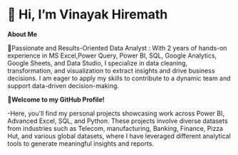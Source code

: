  # 👋 Hi, I’m Vinayak Hiremath

**About Me**

🌱Passionate and Results-Oriented Data Analyst : With 2 years of hands-on experience in MS Excel,Power Query, Power BI, SQL, Google Analytics, Google Sheets, and Data Studio, I specialize in data cleaning, transformation, and visualization to extract insights and drive business decisions. I am eager to apply my skills to contribute to a dynamic team and support data-driven decision-making.

**📌Welcome to my GitHub Profile!**

-Here, you'll find my personal projects showcasing work across Power BI, Advanced Excel, SQL, and Python. These projects involve diverse datasets from industries such as Telecom, manufacturing, Banking, Finance, Pizza Hut, and various global datasets, where I have leveraged different analytical tools to generate meaningful insights and reports.


  
